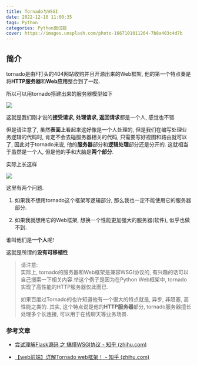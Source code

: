 ```yaml
---
title: Tornado与WSGI
date: 2022-12-10 11:00:35
tags: Python
categories: Python面试题
cover: https://images.unsplash.com/photo-1667101011264-7b8a403c4d7b
---
```


## 简介

tornado是由F打头的404网站收购并且开源出来的Web框架, 他的第一个特点奏是将**HTTP服务器**和**Web应用**整合到了一起.

所以可以用tornado搭建出来的服务器模型如下

![](https://pic3.zhimg.com/80/v2-4284c236cf92f260d5ffa96c6baa7032_720w.webp)

这就是我们刚才说的**接受请求, 处理请求, 返回请求**都是一个人, 感觉也不错.

但是请注意了, 虽然**表面上**看起来这好像是一个人处理的, 但是我们在编写处理业务逻辑的代码时, 肯定不会去碰服务器相关的代码, 只需要写好视图和路由就可以了, 因此对于tornado来说, 他的**服务器**部分和**逻辑处理**部分还是分开的. 这就相当于虽然是一个人, 但是他的手和大脑是**两个部分**.

实际上长这样

![](https://pic1.zhimg.com/80/v2-9759499a9f921b195d4d789bc9588aa0_720w.webp)

这里有两个问题.

1. 如果我不想用tornado这个框架写逻辑部分, 那么我也一定不能使用它的服务器部分.  

2. 如果我就想用它的Web框架, 想换一个性能更加强大的服务器(软件), 似乎也做不到.  

谁叫他们是**一个人**呢!

这就是所谓的**没有可移植性**

> 请注意:  
> 实际上, tornado的服务器和Web框架是兼容WSGI协议的, 有兴趣的话可以自己搜索一下相关内容.举这个例子是因为在Python Web框架中, tornado实现了高性能的HTTP服务器仅此而已.  
> 
> 如果百度过Tornado的也许知道他有一个很大的特点就是, 异步, 非阻塞, 高性能之类的. 其实, 这个特点说是他的**HTTP服务器**部分, tornado服务器擅长处理多个长连接, 可以用于在线聊天等业务场景.

### 参考文章

- [尝试理解Flask源码 之 搞懂WSGI协议 - 知乎 (zhihu.com)](https://zhuanlan.zhihu.com/p/46983059)

- [【web前端】详解Tornado web框架！ - 知乎 (zhihu.com)](https://zhuanlan.zhihu.com/p/172514847)

